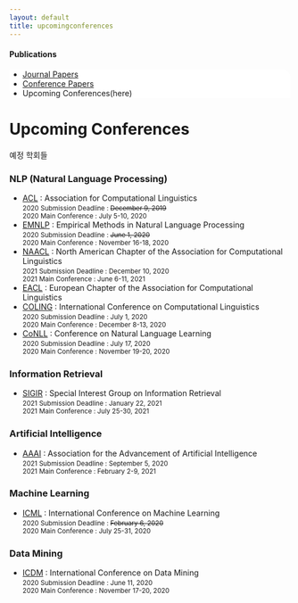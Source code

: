 ```yaml
---
layout: default
title: upcomingconferences
---
```

 <h4>Publications</h4>
 <div class="linklink" style = "background-color:#ffffff;border-radius:0 15px">
          <ul class="posts-list">
            <li class="post-link">
		    <a class="post-title" href="https://nlplab-skku.github.io/Publications/JournalPapers/">Journal Papers</a>
            </li>
            <li class="post-link">
                    <a class="post-title" href="https://nlplab-skku.github.io/Publications/ConferencePapers/">Conference Papers</a>
            </li>
            <li>Upcoming Conferences(here)
            </li>
          </ul>
  </div>

<div class="post">
  <h1 class="pageTitle">Upcoming Conferences</h1>	
  <p class="meta">예정 학회들</p>
  <h3>NLP (Natural Language Processing)</h3>
  <ul>
	<li><a href="https://acl2020.org/" target = "_blank">ACL</a> : Association for Computational Linguistics<br>
		<small>
		2020 Submission Deadline : <strike>December 9, 2019</strike><br>
		2020 Main Conference : July 5-10, 2020 
		</small>
	</li>
  	<li><a href="https://2020.emnlp.org/" target = "_blank">EMNLP</a> : Empirical Methods in Natural Language Processing<br>
		<small>
		2020 Submission Deadline : <strike>June 1, 2020</strike><br>
		2020 Main Conference : November	16-18, 2020 
		</small>
	</li>
	<li><a href="http://naacl2021.org" target = "_blank">NAACL</a> : North American Chapter of the Association for Computational Linguistics<br>
		<small>
		2021 Submission Deadline : December 10, 2020 <br>
		2021 Main Conference : June 6-11, 2021 
		</small>
	</li>
	<li><a href="http://eacl.org/" target = "_blank">EACL</a> : European Chapter of the Association for Computational Linguistics
	</li>
	<li><a href="https://coling2020.org/" target = "_blank">COLING</a> : International Conference on Computational Linguistics<br>
		<small>
		2020 Submission Deadline : July 1, 2020 <br>
		2020 Main Conference : December 8-13, 2020 
	  	</small>
	</li>
	<li><a href="https://www.conll.org/2020" target = "_blank">CoNLL</a> : Conference on Natural Language Learning<br>
		<small>
		2020 Submission Deadline : July 17, 2020 <br>
		2020 Main Conference : November 19-20, 2020 
		</small>
	</li>
  </ul>
	
  <h3>Information Retrieval</h3>	
  <ul>
	<li><a href="https://sigir.org/sigir2020/" target = "_blank">SIGIR</a> : Special Interest Group on Information Retrieval<br>
		<small>
		2021 Submission Deadline : January 22, 2021<br>
		2021 Main Conference : July 25-30, 2021
		</small>
	</li>
  </ul>
  
  <h3>Artificial Intelligence</h3>	
  <ul>
	<li><a href="https://aaai.org/Conferences/AAAI-21" target = "_blank">AAAI</a> : Association for the Advancement of Artificial Intelligence<br>
		<small>
		2021 Submission Deadline : September 5, 2020 <br>
		2021 Main Conference : February 2-9, 2021
		</small>
	</li>
  </ul>
  
  <h3>Machine Learning</h3>	
  <ul>
	<li><a href="https://icml.cc/Conferences/2020/Dates" target = "_blank">ICML</a> : International Conference on Machine Learning<br>
		<small>
		2020 Submission Deadline : <strike>February 6, 2020</strike><br>
		2020 Main Conference : July 25-31, 2020 
		</small>
	</li>
  </ul>
  
  <h3>Data Mining</h3>	
  <ul>
	<li><a href="http://icdm2020.bigke.org" target = "_blank">ICDM</a> : International Conference on Data Mining<br>
		<small>
		2020 Submission Deadline : June 11, 2020 <br>
		2020 Main Conference : November 17-20, 2020 
		</small>
	</li>
  </ul>
